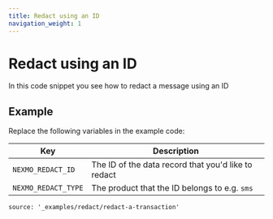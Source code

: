 ```yaml
---
title: Redact using an ID
navigation_weight: 1
---
```


# Redact using an ID

In this code snippet you see how to redact a message using an ID

## Example

Replace the following variables in the example code:

Key |	Description
-- | --
`NEXMO_REDACT_ID` | The ID of the data record that you'd like to redact
`NEXMO_REDACT_TYPE` | The product that the ID belongs to e.g. `sms`

```code_snippets
source: '_examples/redact/redact-a-transaction'
```
